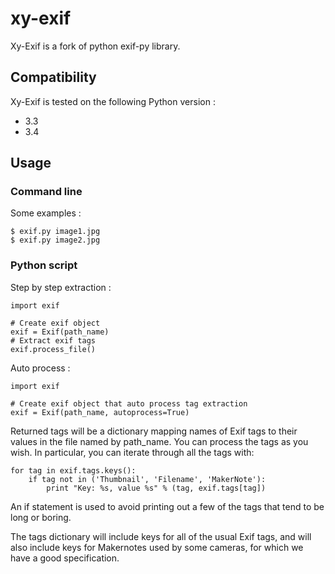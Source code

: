 # xy-exif

Xy-Exif is a fork of python exif-py library.

## Compatibility
Xy-Exif is tested on the following Python version :

* 3.3
* 3.4

## Usage

### Command line
Some examples :

    $ exif.py image1.jpg
    $ exif.py image2.jpg

### Python script
Step by step extraction :

    import exif

    # Create exif object
    exif = Exif(path_name)
    # Extract exif tags
    exif.process_file()

Auto process :
    
    import exif

    # Create exif object that auto process tag extraction
    exif = Exif(path_name, autoprocess=True)

Returned tags will be a dictionary mapping names of Exif tags to their values in the file named by path_name. You can process the tags as you wish. In particular, you can iterate through all the tags with:

    for tag in exif.tags.keys():
        if tag not in ('Thumbnail', 'Filename', 'MakerNote'):
            print "Key: %s, value %s" % (tag, exif.tags[tag])

An if statement is used to avoid printing out a few of the tags that tend to be long or boring.

The tags dictionary will include keys for all of the usual Exif tags, and will also include keys for Makernotes used by some cameras, for which we have a good specification.